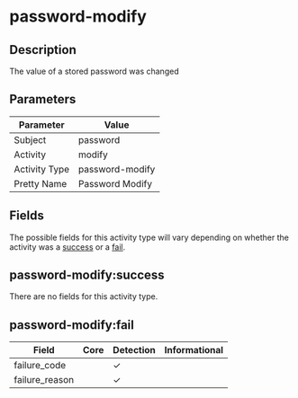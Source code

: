 password-modify
===============

Description
-----------
The value of a stored password was changed

Parameters
----------
| Parameter     | Value           |
| ------------- | --------------- |
| Subject       | password        |
| Activity      | modify          |
| Activity Type | password-modify |
| Pretty Name   | Password Modify |


Fields
------

The possible fields for this activity type will vary depending on whether the activity was a [success](#password-modifysuccess) or a [fail](#password-modifyfail).


password-modify:success
-----------------------

There are no fields for this activity type.


password-modify:fail
--------------------

| Field          | Core | Detection | Informational |
| -------------- | ---- | --------- | ------------- |
| failure_code   |      | &#10003;  |               |
| failure_reason |      | &#10003;  |               |